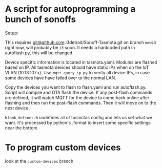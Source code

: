 # A script for autoprogramming a bunch of sonoffs

Setup:

This requires git@github.com:i3detroit/Sonoff-Tasmota.git on branch `newi3` right now, will probably be `i3` soon.
It needs a hardcoded path in autoflash.py, this will be changed.

Device specific information is located in tasmota.yaml. Modules are flashed based on IP. All tasmota devices should have static IPs when on the IoT VLAN (10.13.107.x).
Use `mqtt_query_ip.py` to verify all device IPs, in case some devices have have failed over to the normal LAN.

Copy the devices you want to flash to flash.yaml and run autoflash.py.
Script will compile and OTA flash the device. If any post-flash commands are defined, it will watch MQTT for the device to come back online after flashing and then run the post-flash commands.
Then it will move on to the next device.


`blank_defines.h` undefines all of tasmotas config and lets us set what we want.
It's processed by python's .format to insert some specific settings near the bottom.


# To program custom devices
look at the `custom-devices` branch.
